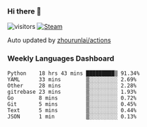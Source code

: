 ### Hi there 👋

![visitors](https://visitor-badge.glitch.me/badge?page_id=zhourunlai)
[![Steam](https://img.shields.io/badge/dynamic/json?label=Steam&query=%24.data.totalSubs&url=https%3A%2F%2Fapi.spencerwoo.com%2Fsubstats%2F%3Fsource%3DsteamGames%26queryKey%3D76561198285156854&suffix=%20Games&logo=steam&labelColor=134375&color=0b1a37&longCache=true)](http://steamcommunity.com/profiles/76561198285156854)

Auto updated by <a href="https://github.com/zhourunlai/zhourunlai/actions" target="_blank">zhourunlai/actions</a>

### Weekly Languages Dashboard

<!--PART:wakatime-->
```text
Python    18 hrs 43 mins █████████▒ 91.34%
YAML      33 mins        ▒░░░░░░░░░ 2.69%
Other     28 mins        ▒░░░░░░░░░ 2.28%
gitrebase 23 mins        ▒░░░░░░░░░ 1.93%
Go        8 mins         ▒░░░░░░░░░ 0.72%
Git       5 mins         ▒░░░░░░░░░ 0.45%
Text      5 mins         ▒░░░░░░░░░ 0.44%
JSON      1 min          ▒░░░░░░░░░ 0.13%
```
<!--PART:wakatime-->
